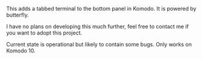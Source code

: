 This adds a tabbed terminal to the bottom panel in Komodo. It is powered by
butterfly.

I have no plans on developing this much further, feel free to contact me if you
want to adopt this project.

Current state is operational but likely to contain some bugs. Only works on
Komodo 10.
